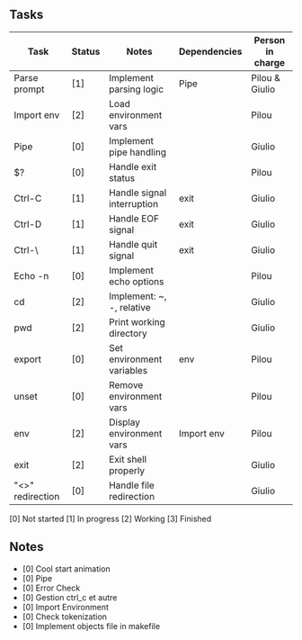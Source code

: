 ## Tasks

| Task                | Status | Notes                     | Dependencies		|	Person in charge
|---------------------|--------|---------------------------|--------------------|---------------------
| Parse prompt        | [1]    | Implement parsing logic   |	Pipe			| Pilou & Giulio	|
| Import env          | [2]    | Load environment vars     |					| Pilou				|
| Pipe                | [0]    | Implement pipe handling   |					| Giulio			|
| $?                  | [0]    | Handle exit status        |					| Pilou				|
| Ctrl-C              | [1]    | Handle signal interruption|	exit			| Giulio			|
| Ctrl-D              | [1]    | Handle EOF signal         |	exit			| Giulio			|
| Ctrl-\              | [1]    | Handle quit signal        |	exit			| Giulio			|
| Echo -n             | [0]    | Implement echo options    |					| Pilou				|
| cd                  | [2]    | Implement: ~, -, relative |					| Giulio			|
| pwd                 | [2]    | Print working directory   |					| Giulio			|
| export              | [0]    | Set environment variables |	env				| Pilou				|
| unset               | [0]    | Remove environment vars   |					| Pilou				|
| env                 | [2]    | Display environment vars  |	Import env		| Pilou				|
| exit                | [2]    | Exit shell properly       |					| Giulio			|
| "<>" redirection    | [0]    | Handle file redirection   | 					| Giulio			|

[0] Not started
[1] In progress
[2] Working
[3] Finished

## Notes

- [0] Cool start animation
- [0] Pipe
- [0] Error Check
- [0] Gestion ctrl_c et autre
- [0] Import Environment
- [0] Check tokenization
- [0] Implement objects file in makefile
